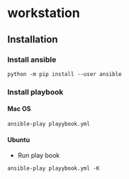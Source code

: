 # workstation
## Installation

### Install ansible

```
python -m pip install --user ansible
```

### Install playbook
#### Mac OS

```
ansible-play playybook.yml
```

#### Ubuntu

- Run play book
```
ansible-play playybook.yml -K
```
